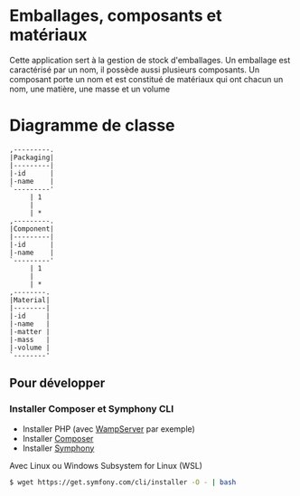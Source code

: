 # Emballages, composants et matériaux

Cette application sert à la gestion de stock d'emballages. Un emballage est caractérisé par un nom, il possède aussi plusieurs composants. Un composant porte un nom et est constitué de matériaux qui ont chacun un nom, une matière, une masse et un volume

# Diagramme de classe
```plantuml
,---------.
|Packaging|
|---------|
|-id      |
|-name    |
`---------'
     | 1
     |    
     | *     
,---------.
|Component|
|---------|
|-id      |
|-name    |
`---------'
     | 1
     |    
     | *   
,--------. 
|Material| 
|--------| 
|-id     | 
|-name   | 
|-matter | 
|-mass   | 
|-volume | 
`--------' 
```

## Pour développer
### Installer Composer et Symphony CLI
* Installer PHP (avec [WampServer](http://www.wampserver.com/) par exemple)
* Installer [Composer](https://getcomposer.org/download/)
* Installer [Symphony](https://symfony.com/download)

Avec Linux ou Windows Subsystem for Linux (WSL)
```bash
$ wget https://get.symfony.com/cli/installer -O - | bash
```